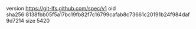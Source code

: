 version https://git-lfs.github.com/spec/v1
oid sha256:8138fbb05f5a17bc19fb82f7c16799cafab8c73661c20191b24f984daf9d7214
size 5420
